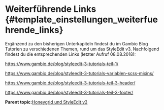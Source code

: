 # Weiterführende Links {#template_einstellungen_weiterfuehrende_links}

Ergänzend zu den bisherigen Unterkapiteln findest du im Gambio Blog Tutorien zu verschiedenen Themen, rund um das StyleEdit v3. Nachfolgend findest du die entsprechenden Links \(letzter Aufruf 08.08.2018\):

https://www.gambio.de/blog/styleedit-3-tutorials-teil-1/

https://www.gambio.de/blog/styleedit-3-tutorials-variablen-scss-mixins/

https://www.gambio.de/blog/styleedit-3-tutorials-teil-3-header/

https://www.gambio.de/blog/styleedit-3-tutorials-teil-3-footer/

**Parent topic:**[Honeygrid und StyleEdit v3](10_2_Honeygrid_und_StyleEdit_v3.md)


